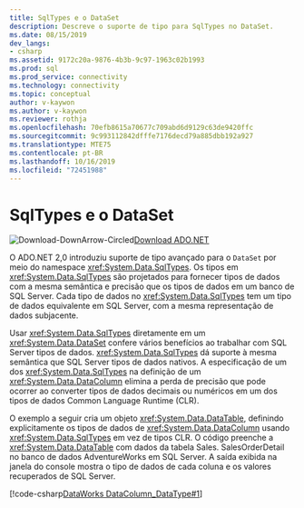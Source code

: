 ```yaml
---
title: SqlTypes e o DataSet
description: Descreve o suporte de tipo para SqlTypes no DataSet.
ms.date: 08/15/2019
dev_langs:
- csharp
ms.assetid: 9172c20a-9876-4b3b-9c97-1963c02b1993
ms.prod: sql
ms.prod_service: connectivity
ms.technology: connectivity
ms.topic: conceptual
author: v-kaywon
ms.author: v-kaywon
ms.reviewer: rothja
ms.openlocfilehash: 70efb8615a70677c709abd6d9129c63de9420ffc
ms.sourcegitcommit: 9c993112842dfffe7176decd79a885dbb192a927
ms.translationtype: MTE75
ms.contentlocale: pt-BR
ms.lasthandoff: 10/16/2019
ms.locfileid: "72451988"
---
```

# <a name="sqltypes-and-the-dataset"></a>SqlTypes e o DataSet

![Download-DownArrow-Circled](../../../ssdt/media/download.png)[Download ADO.NET](../../sql-connection-libraries.md#anchor-20-drivers-relational-access)

O ADO.NET 2,0 introduziu suporte de tipo avançado para o `DataSet` por meio do namespace <xref:System.Data.SqlTypes>. Os tipos em <xref:System.Data.SqlTypes> são projetados para fornecer tipos de dados com a mesma semântica e precisão que os tipos de dados em um banco de SQL Server. Cada tipo de dados no <xref:System.Data.SqlTypes> tem um tipo de dados equivalente em SQL Server, com a mesma representação de dados subjacente.  
  
Usar <xref:System.Data.SqlTypes> diretamente em um <xref:System.Data.DataSet> confere vários benefícios ao trabalhar com SQL Server tipos de dados. <xref:System.Data.SqlTypes> dá suporte à mesma semântica que SQL Server tipos de dados nativos. A especificação de um dos <xref:System.Data.SqlTypes> na definição de um <xref:System.Data.DataColumn> elimina a perda de precisão que pode ocorrer ao converter tipos de dados decimais ou numéricos em um dos tipos de dados Common Language Runtime (CLR).  

O exemplo a seguir cria um objeto <xref:System.Data.DataTable>, definindo explicitamente os tipos de dados de <xref:System.Data.DataColumn> usando <xref:System.Data.SqlTypes> em vez de tipos CLR. O código preenche a <xref:System.Data.DataTable> com dados da tabela Sales. SalesOrderDetail no banco de dados AdventureWorks em SQL Server. A saída exibida na janela do console mostra o tipo de dados de cada coluna e os valores recuperados de SQL Server.  
  
[!code-csharp[DataWorks DataColumn_DataType#1](~/../sqlclient/doc/samples/DataColumn_DataType.cs#1)]
